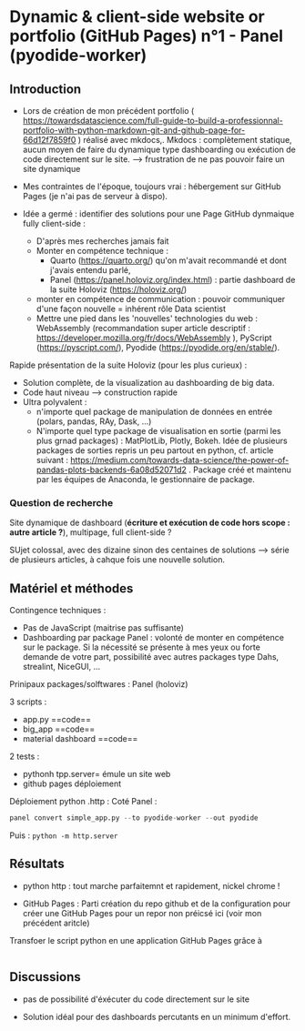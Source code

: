 # Dynamic & client-side website or portfolio (GitHub Pages) n°1 - Panel (pyodide-worker)

## Introduction

- Lors de création de mon précédent portfolio ( https://towardsdatascience.com/full-guide-to-build-a-professionnal-portfolio-with-python-markdown-git-and-github-page-for-66d12f7859f0 ) réalisé avec mkdocs,. 
  Mkdocs : complètement statique, aucun moyen de faire du dynamique type dashboarding ou exécution de code directement sur le site. 
  --> frustration de ne pas pouvoir faire un site dynamique
- Mes contraintes de l'époque, toujours vrai : hébergement sur GitHub Pages (je n'ai pas de serveur à dispo).

- Idée a germé : identifier des solutions pour une Page GitHub dynmaique fully client-side : 
	- D'après mes recherches jamais fait
	- Monter en compétence technique : 
		- Quarto (https://quarto.org/) qu'on m'avait recommandé et dont j'avais entendu parlé, 
		- Panel (https://panel.holoviz.org/index.html) : partie dashboard de la suite Holoviz (https://holoviz.org/)
	- monter en compétence de communication : pouvoir communiquer d'une façon nouvelle = inhérent rôle Data scientist
	- Mettre une pied dans les 'nouvelles' technologies du web : WebAssembly (recommandation super article descriptif : https://developer.mozilla.org/fr/docs/WebAssembly ), PyScript (https://pyscript.com/), Pyodide (https://pyodide.org/en/stable/).

Rapide présentation de la suite Holoviz (pour les plus curieux) : 
- Solution complète, de la visualization au dashboarding de big data.
- Code haut niveau --> construction rapide
- Ultra polyvalent : 
	- n'importe quel package de manipulation de données en entrée (polars, pandas, RAy, Dask, ...) 
	- N'importe quel type package de visualisation en sortie (parmi les plus grnad packages) : MatPlotLib, Plotly, Bokeh.
Idée de plusieurs packages de sorties repris un peu partout en python, cf. article suivant : https://medium.com/towards-data-science/the-power-of-pandas-plots-backends-6a08d52071d2 .
Package créé et maintenu par les équipes de Anaconda, le gestionnaire de package.

### Question de recherche 
Site dynamique de dashboard (**écriture et exécution de code hors scope : autre article ?**), multipage, full client-side ?

SUjet colossal, avec des dizaine sinon des centaines de solutions --> série de plusieurs articles, à cahque fois une nouvelle solution.


## Matériel et méthodes
Contingence techniques : 
- Pas de JavaScript (maitrise pas suffisante)
- Dashboarding par package Panel : volonté de monter en compétence sur le package. Si la nécessité se présente à mes yeux ou forte demande de votre part, possibilité avec autres packages type Dahs, strealint, NiceGUI, ...

Prinipaux packages/solftwares : Panel (holoviz)

3 scripts : 
- app.py 
==code==
- big_app
==code==
- material dashboard
==code==

2 tests : 
- pythonh tpp.server= émule un site web
- github pages déploiement

Déploiement python .http : 
Coté Panel : 
```python
panel convert simple_app.py --to pyodide-worker --out pyodide
```
Puis : `python -m http.server`
## Résultats
- python http : tout marche parfaitemnt et rapidement, nickel chrome !

- GitHub Pages : 
Parti création du repo github et de la configuration pour créer une GitHub Pages pour un repor non préicsé ici (voir mon précédent aritcle)

Transfoer le script python en une application GitHub Pages grâce à  
```python

```


## Discussions 

- pas de possibilité d'éxécuter du code directement sur le site

- Solution idéal pour des dashboards percutants en un minimum d'effort.